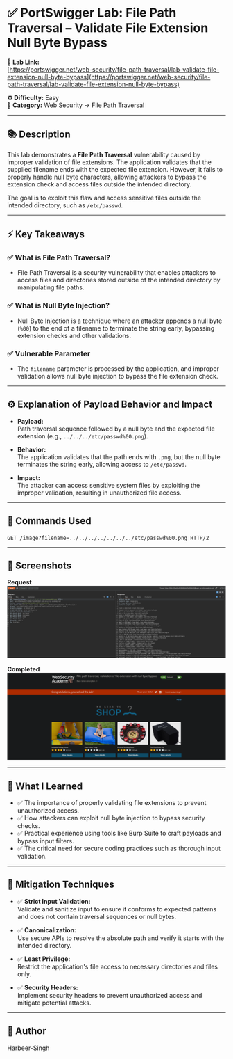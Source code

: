 # ✅ PortSwigger Lab: File Path Traversal – Validate File Extension Null Byte Bypass

**🔗 Lab Link:**  
[https://portswigger.net/web-security/file-path-traversal/lab-validate-file-extension-null-byte-bypass](https://portswigger.net/web-security/file-path-traversal/lab-validate-file-extension-null-byte-bypass)

**⚙️ Difficulty:** Easy  
**📂 Category:** Web Security → File Path Traversal

---

## 📚 Description

This lab demonstrates a **File Path Traversal** vulnerability caused by improper validation of file extensions. The application validates that the supplied filename ends with the expected file extension. However, it fails to properly handle null byte characters, allowing attackers to bypass the extension check and access files outside the intended directory.

The goal is to exploit this flaw and access sensitive files outside the intended directory, such as `/etc/passwd`.

---

## ⚡ Key Takeaways

### ✅ What is File Path Traversal?  
- File Path Traversal is a security vulnerability that enables attackers to access files and directories stored outside of the intended directory by manipulating file paths.

### ✅ What is Null Byte Injection?  
- Null Byte Injection is a technique where an attacker appends a null byte (`%00`) to the end of a filename to terminate the string early, bypassing extension checks and other validations.

### ✅ Vulnerable Parameter  
- The `filename` parameter is processed by the application, and improper validation allows null byte injection to bypass the file extension check.

---

## ⚙️ Explanation of Payload Behavior and Impact

- **Payload:**  
  Path traversal sequence followed by a null byte and the expected file extension (e.g., `../../../etc/passwd%00.png`).

- **Behavior:**  
  The application validates that the path ends with `.png`, but the null byte terminates the string early, allowing access to `/etc/passwd`.

- **Impact:**  
  The attacker can access sensitive system files by exploiting the improper validation, resulting in unauthorized file access.

---

## 🧱 Commands Used

```http
GET /image?filename=../../../../../../../etc/passwd%00.png HTTP/2
```

---

## 📸 Screenshots

**Request**  
![Intercepted Request](https://github.com/Harbeer-Singh/Portswigger-Labs/blob/main/PATH%20TRAVERSAL/LAB-6/images/1.png)

**Completed**  
![Response](https://github.com/Harbeer-Singh/Portswigger-Labs/blob/main/PATH%20TRAVERSAL/LAB-6/images/2.png)

---

## 📝 What I Learned

- ✅ The importance of properly validating file extensions to prevent unauthorized access.  
- ✅ How attackers can exploit null byte injection to bypass security checks.  
- ✅ Practical experience using tools like Burp Suite to craft payloads and bypass input filters.  
- ✅ The critical need for secure coding practices such as thorough input validation.

---

## 🔐 Mitigation Techniques

- ✅ **Strict Input Validation:**  
  Validate and sanitize input to ensure it conforms to expected patterns and does not contain traversal sequences or null bytes.

- ✅ **Canonicalization:**  
  Use secure APIs to resolve the absolute path and verify it starts with the intended directory.

- ✅ **Least Privilege:**  
  Restrict the application's file access to necessary directories and files only.

- ✅ **Security Headers:**  
  Implement security headers to prevent unauthorized access and mitigate potential attacks.

---

## 👤 Author

Harbeer-Singh
